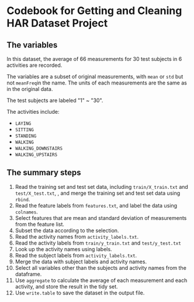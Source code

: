 # Codebook for Getting and Cleaning HAR Dataset Project

## The variables
In this dataset, the average of 66 measurements for 30 test subjects in 6 activities are recorded.

The variables are a subset of original measurements, with `mean` or `std` but not `meanFreq`in the name.
The units of each measurements are the same as in the original data.

The test subjects are labeled "1" ~ "30".

 The activities include:
* `LAYING`             
* `SITTING`            
* `STANDING`           
* `WALKING`           
* `WALKING_DOWNSTAIRS`
* `WALKING_UPSTAIRS`




## The summary steps

1.  Read the training set and test set data, including `train/X_train.txt` and `test/X_test.txt`, , and  merge the training set and test set data using `rbind`.
2.  Read the feature labels from `features.txt`, and label the data using `colnames`.
3.  Select features that are mean and standard deviation of measurements from the feature list.
4.  Subset the data according to the selection.
5.  Read the activity names from `activity_labels.txt`.
6.  Read the activity labels from `train/y_train.txt` and `test/y_test.txt`
7.  Look up the activity names using labels.
8.  Read the subject labels from `activity_labels.txt`.
9.  Merge the data with subject labels and activity names.
9.  Select all variables other than the subjects and activity names from the dataframe.
10. Use `aggregate` to calculate the average of each measurement and each activity, and store the result in the tidy set.
11. Use `write.table` to save the dataset in the output file.
